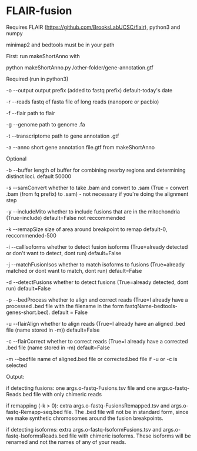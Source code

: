 # FLAIR-fusion

Requires FLAIR (https://github.com/BrooksLabUCSC/flair), python3 and numpy

minimap2 and bedtools must be in your path

First: run makeShortAnno with

python makeShortAnno.py /other-folder/gene-annotation.gtf


Required (run in python3)


-o --output   output prefix (added to fastq prefix) default-today's date

-r --reads    fastq of fasta file of long reads (nanopore or pacbio)

-f --flair    path to flair

-g --genome    path to genome .fa

-t --transcriptome path to gene annotation .gtf

-a --anno    short gene annotation file.gtf from makeShortAnno


Optional


-b --buffer length of buffer for combining nearby regions and determining distinct loci. default 50000


-s --samConvert    whether to take .bam and convert to .sam (True = convert .bam (from fq prefix) to .sam) - not necessary if you're doing the alignment step

-y --includeMito    whether to include fusions that are in the mitochondria (True=include) default=False not reccommended


-k --remapSize size of area around breakpoint to remap  default-0, reccommended-500

-i --callIsoforms    whether to detect fusion isoforms (True=already detected or don't want to detect, dont run) default=False

-j --matchFusionIsos    whether to match isoforms to fusions (True=already matched or dont want to match, dont run) default=False


-d --detectFusions   whether to detect fusions (True=already detected, dont run) default=False


-p --bedProcess whether to align and correct reads (True=I already have a processed .bed file with the filename in the form fastqName-bedtools-genes-short.bed). default = False

-u --flairAlign    whether to align reads (True=I already have an aligned .bed file (name stored in -m))  default=False

-c --flairCorrect    whether to correct reads (True=I already have a corrected .bed file (name stored in -m)  default=False

-m --bedfile    name of aligned.bed file or corrected.bed file if -u or -c is selected


Output:

if detecting fusions: one args.o-fastq-Fusions.tsv file and one args.o-fastq-Reads.bed file with only chimeric reads

if remapping (-k > 0): extra args.o-fastq-FusionsRemapped.tsv and args.o-fastq-Remapp-seq.bed file. The .bed file will not be in standard form, since we make synthetic chromosomes around the fusion breakpoints.

if detecting isoforms: extra args.o-fastq-IsoformFusions.tsv and args.o-fastq-IsoformsReads.bed file with chimeric isoforms. These isoforms will be renamed and not the names of any of your reads.
